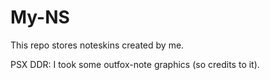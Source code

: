 # My-NS
This repo stores noteskins created by me.

PSX DDR:
I took some outfox-note graphics (so credits to it).
